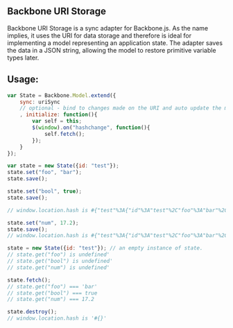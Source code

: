 Backbone URI Storage
----------
Backbone URI Storage is a sync adapter for Backbone.js.
As the name implies, it uses the URI for data storage and therefore is ideal for implementing a model representing an application state.
The adapter saves the data in a JSON string, allowing the model to restore primitive variable types later.

Usage:
-------
``` javascript
var State = Backbone.Model.extend({
    sync: uriSync
    // optional - bind to changes made on the URI and auto update the model
    , initialize: function(){
        var self = this;
        $(window).on("hashchange", function(){
            self.fetch();
        });
    }
});

var state = new State({id: "test"});
state.set("foo", "bar");
state.save();

state.set("bool", true);
state.save();

// window.location.hash is #{"test"%3A{"id"%3A"test"%2C"foo"%3A"bar"%2C"bool"%3Atrue}}

state.set("num", 17.2);
state.save();
// window.location.hash is #{"test"%3A{"id"%3A"test"%2C"foo"%3A"bar"%2C"bool"%3Atrue%2C"num"%3A17.2}}

state = new State({id: "test"}); // an empty instance of state.
// state.get("foo") is undefined'
// state.get("bool") is undefined'
// state.get("num") is undefined'

state.fetch();
// state.get("foo") === 'bar'
// state.get("bool") === true 
// state.get("num") === 17.2

state.destroy();
// window.location.hash is '#{}'
```
